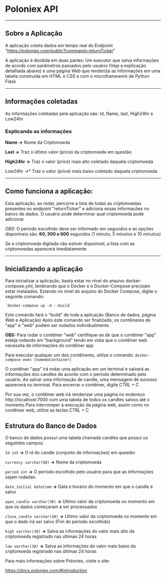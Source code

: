 # Poloniex API

---

## Sobre a Aplicação

A aplicação coleta dados em tempo real do Endpoint "https://poloniex.com/public?command=returnTicker"

A aplicação é dividida em duas partes: Um executor que salva informações de acordo com parâmetros passados pelo usuário (Veja a explicação detalhada abaixo)
e uma página Web que renderiza as informações em uma tabela construída em HTML e CSS e com o microframework de Python Flask

---

## Informações coletadas

As informações coletadas pela aplicação são: Id, Name, last, High24hr e Low24hr

### Explicando as informações
**Name ->** Nome da Criptomoeda

**Last ->** Traz o último valor (price) da criptomoeda em questão

**High24hr ->** Traz o valor (price) mais alto coletado daquela criptomoeda

**Low24hr* ->** Traz o valor (price) mais baixo coletado daquela criptomoeda

-----

## Como funciona a aplicação:

Esta aplicação, ao rodar, percorre a lista de todas as criptomoedas presentes no endpoint "returnTicker" e adiciona essas informações no banco de dados.
O usuário pode determinar qual criptomoeda pode adicionar

*OBS:* O período escolhido deve ser informado em segundos e as opções disponíveis são: **60, 300 e 600** segundos (1 minuto, 5 minutos e 10 minutos)

Se a criptomoeda digitada não estiver disponível, a lista com as criptomoedas aparecerá imediatamente

---

## Inicializando a aplicação

Para inicializar a aplicação, basta estar no nível do arquivo docker-compose.yml, lembrando que o Docker e o Docker-Compose precisam estar instalados.
Estando no nível do arquivo do Docker Compose, digite o seguinte comando:

	`docker-compose up -d --build`

Este comando fará o "build" de toda a aplicação (Banco de dados, página Web e Aplicação)
Após este comando ser finalizado, os contêineres de "app" e "web" podem ser rodados individualmente.

**OBS:** Para rodar o contêiner "web" certifique-se de que o contêiner "app" esteja rodando em "background" tendo em vista que o contêiner web necessita de informações do contêiner app

Para executar qualquer um dos contêineres, utilize o comando:
	`docker-compose exec [nomedoContainer]`

O contêiner "app" irá rodar uma aplicação em um terminal e salvará as informações dos candles de acordo com o período determinado pelo usuário.
Ao salvar uma informação de candle, uma mensagem de sucesso aparecerá no terminal. Para encerrar o contêiner, digite CTRL + C

Por sua vez, o contêiner web irá renderizar uma página no endereço http://localhost:7000 com uma tabela de todos os candles salvos até o momento
Para interromper a execução da página web, assim como no contêiner web, utilize as teclas CTRL + C


## Estrutura do Banco de Dados

O banco de dados possui uma tabela chamada candles que possui os seguintes campos:

`Id int` **->** O id do candle (conjunto de informações) em questão

`currency varchar(50)` **->** Nome da criptomoeda

`period int` **->** O período escolhido pelo usuário para que as informações sejam rodadas.

`date_initial datetime` **->** Data e horário do momento em que o candle é salvo

`open_candle varchar(30)` **->** Ultimo valor da criptomoeda no momento em que os dados começaram a ser processados

`close_candle varchar(30)` **->** Ultimo valor da criptomoeda no momento em que o dado irá ser salvo (Fim do período escolhido)

`high varchar(30)` **->** Salva as informações do valor mais alto da criptomoeda registrado nas últimas 24 horas

`low varchar(30)` **->** Salva as informações do valor mais baixo da criptomoeda registrado nas últimas 24 horas


Para mais informações sobre Poloniex, visite o site:

https://docs.poloniex.com/#introduction
